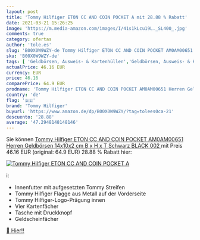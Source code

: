 ```yaml
---
layout: post
title: 'Tommy Hilfiger ETON CC AND COIN POCKET A mit 28.88 % Rabatt'
date: 2021-03-21 15:26:25
image: 'https://m.media-amazon.com/images/I/41s1kLcu19L._SL400_.jpg'
comments: true
category: ofertas
author: 'tole.es'
slug: 'B00X0W9WZY-de Tommy Hilfiger ETON CC AND COIN POCKET AM0AM00651 Herren...'
sku: 'B00X0W9WZY-de'
tags: [ 'Geldbörsen, Ausweis- & Kartenhüllen','Geldbörsen, Ausweis- & Kartenhüllen für Herren','Herren-Geldbörsen','Koffer, Rucksäcke & Taschen','Zubehör','tommy hilfiger', ]
actualPrice: 46.16 EUR
currency: EUR
price: 46.16
comparePrice: 64.9 EUR
prodname: 'Tommy Hilfiger ETON CC AND COIN POCKET AM0AM00651 Herren Geldbörsen 14x10x2 cm  B x H x T   Schwarz  BLACK 002 '
country: 'de'
flag: '🇩🇪'
brand: 'Tommy Hilfiger'
buyurl: 'https://www.amazon.de/dp/B00X0W9WZY/?tag=tolees0ca-21'
descuento: '28.88'
average: '47.2948148148146'
---
```


Sie können [Tommy Hilfiger ETON CC AND COIN POCKET AM0AM00651 Herren Geldbörsen 14x10x2 cm  B x H x T   Schwarz  BLACK 002 ](https://www.amazon.de/dp/B00X0W9WZY/?tag=tolees0ca-21) mit Preis 46.16 EUR (original: 64.9 EUR) 28.88 % Rabatt hier:

[![Tommy Hilfiger ETON CC AND COIN POCKET A](https://m.media-amazon.com/images/I/41s1kLcu19L._SL400_.jpg)](https://www.amazon.de/dp/B00X0W9WZY/?tag=tolees0ca-21)

ℹ️:

- Innenfutter mit aufgesetzten Tommy Streifen
- Tommy Hilfiger Flagge aus Metall auf der Vorderseite
- Tommy Hilfiger-Logo-Prägung innen
- Vier Kartenfächer
- Tasche mit Druckknopf
- Geldscheinfächer

[🛒 Hier!!](https://www.amazon.de/dp/B00X0W9WZY/?tag=tolees0ca-21)
